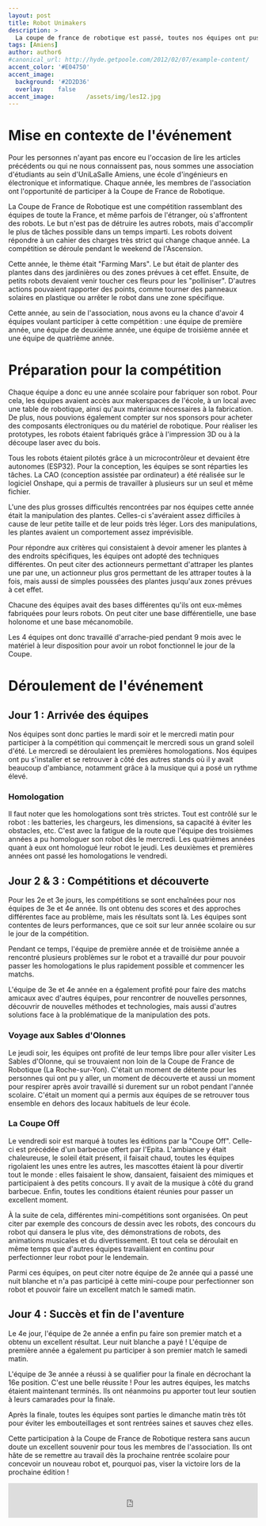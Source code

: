 ```yaml
---
layout: post
title: Robot Unimakers
description: > 
  La coupe de france de robotique est passé, toutes nos équipes ont pus participié à l'évènements et c'est avec des souvenirs plein la tête que nous sommes rentré dans nos locaux au sein d'Unilasalle Amiens.
tags: [Amiens]
author: author6
#canonical_url: http://hyde.getpoole.com/2012/02/07/example-content/
accent_color: '#E04750'
accent_image:       
  background: '#2D2D36'
  overlay:    false
accent_image:         /assets/img/lesI2.jpg
---
```


# Mise en contexte de l'événement

Pour les personnes n'ayant pas encore eu l'occasion de lire les articles précédents ou qui ne nous connaissent pas, nous sommes une association d'étudiants au sein d'UniLaSalle Amiens, une école d'ingénieurs en électronique et informatique. Chaque année, les membres de l'association ont l'opportunité de participer à la Coupe de France de Robotique.

La Coupe de France de Robotique est une compétition rassemblant des équipes de toute la France, et même parfois de l'étranger, où s'affrontent des robots. Le but n'est pas de détruire les autres robots, mais d'accomplir le plus de tâches possible dans un temps imparti. Les robots doivent répondre à un cahier des charges très strict qui change chaque année. La compétition se déroule pendant le weekend de l'Ascension.

Cette année, le thème était "Farming Mars". Le but était de planter des plantes dans des jardinières ou des zones prévues à cet effet. Ensuite, de petits robots devaient venir toucher ces fleurs pour les "polliniser". D'autres actions pouvaient rapporter des points, comme tourner des panneaux solaires en plastique ou arrêter le robot dans une zone spécifique.

Cette année, au sein de l'association, nous avons eu la chance d'avoir 4 équipes voulant participer à cette compétition : une équipe de première année, une équipe de deuxième année, une équipe de troisième année et une équipe de quatrième année.



# Préparation pour la compétition

Chaque équipe a donc eu une année scolaire pour fabriquer son robot. Pour cela, les équipes avaient accès aux makerspaces de l'école, à un local avec une table de robotique, ainsi qu'aux matériaux nécessaires à la fabrication. De plus, nous pouvions également compter sur nos sponsors pour acheter des composants électroniques ou du matériel de robotique. Pour réaliser les prototypes, les robots étaient fabriqués grâce à l'impression 3D ou à la découpe laser avec du bois.

Tous les robots étaient pilotés grâce à un microcontrôleur et devaient être autonomes (ESP32). Pour la conception, les équipes se sont réparties les tâches. La CAO (conception assistée par ordinateur) a été réalisée sur le logiciel Onshape, qui a permis de travailler à plusieurs sur un seul et même fichier.

L'une des plus grosses difficultés rencontrées par nos équipes cette année était la manipulation des plantes. Celles-ci s'avéraient assez difficiles à cause de leur petite taille et de leur poids très léger. Lors des manipulations, les plantes avaient un comportement assez imprévisible.

Pour répondre aux critères qui consistaient à devoir amener les plantes à des endroits spécifiques, les équipes ont adopté des techniques différentes. On peut citer des actionneurs permettant d'attraper les plantes une par une, un actionneur plus gros permettant de les attraper toutes à la fois, mais aussi de simples poussées des plantes jusqu'aux zones prévues à cet effet.

Chacune des équipes avait des bases différentes qu'ils ont eux-mêmes fabriquées pour leurs robots. On peut citer une base différentielle, une base holonome et une base mécanomobile.

Les 4 équipes ont donc travaillé d'arrache-pied pendant 9 mois avec le matériel à leur disposition pour avoir un robot fonctionnel le jour de la Coupe.


 
# Déroulement de l'événement


## Jour 1 : Arrivée des équipes

Nos équipes sont donc parties le mardi soir et le mercredi matin pour participer à la compétition qui commençait le mercredi sous un grand soleil d'été. Le mercredi se déroulaient les premières homologations. Nos équipes ont pu s'installer et se retrouver à côté des autres stands où il y avait beaucoup d'ambiance, notamment grâce à la musique qui a posé un rythme élevé.

### Homologation

Il faut noter que les homologations sont très strictes. Tout est contrôlé sur le robot : les batteries, les chargeurs, les dimensions, sa capacité à éviter les obstacles, etc.
C'est avec la fatigue de la route que l'équipe des troisièmes années a pu homologuer son robot dès le mercredi. Les quatrièmes années quant à eux ont homologué leur robot le jeudi. Les deuxièmes et premières années ont passé les homologations le vendredi.

## Jour 2 & 3 : Compétitions et découverte

Pour les 2e et 3e jours, les compétitions se sont enchaînées pour nos équipes de 3e et 4e année. Ils ont obtenu des scores et des approches différentes face au problème, mais les résultats sont là. Les équipes sont contentes de leurs performances, que ce soit sur leur année scolaire ou sur le jour de la compétition.

Pendant ce temps, l'équipe de première année et de troisième année a rencontré plusieurs problèmes sur le robot et a travaillé dur pour pouvoir passer les homologations le plus rapidement possible et commencer les matchs.

L'équipe de 3e et 4e année en a également profité pour faire des matchs amicaux avec d'autres équipes, pour rencontrer de nouvelles personnes, découvrir de nouvelles méthodes et technologies, mais aussi d'autres solutions face à la problématique de la manipulation des pots.

### Voyage aux Sables d'Olonnes

Le jeudi soir, les équipes ont profité de leur temps libre pour aller visiter Les Sables d'Olonne, qui se trouvaient non loin de la Coupe de France de Robotique (La Roche-sur-Yon). C'était un moment de détente pour les personnes qui ont pu y aller, un moment de découverte et aussi un moment pour respirer après avoir travaillé si durement sur un robot pendant l'année scolaire. C'était un moment qui a permis aux équipes de se retrouver tous ensemble en dehors des locaux habituels de leur école.

### La Coupe Off

Le vendredi soir est marqué à toutes les éditions par la "Coupe Off". Celle-ci est précédée d'un barbecue offert par l'Epita. L'ambiance y était chaleureuse, le soleil était présent, il faisait chaud, toutes les équipes rigolaient les unes entre les autres, les mascottes étaient là pour divertir tout le monde : elles faisaient le show, dansaient, faisaient des mimiques et participaient à des petits concours. Il y avait de la musique à côté du grand barbecue. Enfin, toutes les conditions étaient réunies pour passer un excellent moment.

À la suite de cela, différentes mini-compétitions sont organisées. On peut citer par exemple des concours de dessin avec les robots, des concours du robot qui dansera le plus vite, des démonstrations de robots, des animations musicales et du divertissement. Et tout cela se déroulait en même temps que d'autres équipes travaillaient en continu pour perfectionner leur robot pour le lendemain.

Parmi ces équipes, on peut citer notre équipe de 2e année qui a passé une nuit blanche et n'a pas participé à cette mini-coupe pour perfectionner son robot et pouvoir faire un excellent match le samedi matin.



## Jour 4 : Succès et fin de l'aventure

Le 4e jour, l'équipe de 2e année a enfin pu faire son premier match et a obtenu un excellent résultat. Leur nuit blanche a payé ! L'équipe de première année a également pu participer à son premier match le samedi matin.

L'équipe de 3e année a réussi à se qualifier pour la finale en décrochant la 16e position. C'est une belle réussite ! Pour les autres équipes, les matchs étaient maintenant terminés. Ils ont néanmoins pu apporter tout leur soutien à leurs camarades pour la finale.

Après la finale, toutes les équipes sont parties le dimanche matin très tôt pour éviter les embouteillages et sont rentrées saines et sauves chez elles.

Cette participation à la Coupe de France de Robotique restera sans aucun doute un excellent souvenir pour tous les membres de l'association. Ils ont hâte de se remettre au travail dès la prochaine rentrée scolaire pour concevoir un nouveau robot et, pourquoi pas, viser la victoire lors de la prochaine édition !

<iframe id="haWidget" allowtransparency="true" src="https://www.helloasso.com/associations/unimakers-association-technique-d-unilasalle-amiens/adhesions/adhesion-unimakers/widget-bouton" style="width: 100%; height: 70px; border: none;"></iframe>